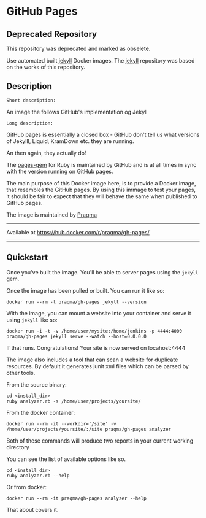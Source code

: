 # GitHub Pages

## Deprecated Repository

This repository was deprecated and marked as obselete.

Use automated built [jekyll](https://cloud.docker.com/app/praqma/repository/docker/praqma/jekyll/general) Docker images.
The [jekyll](https://github.com/praqma/jekyll) repository was based on the works of this repository.

## Description

`Short description:`

An image the follows GitHub's implementation og Jekyll

`Long description:`

GitHub pages is essentially a closed box - GitHub don't tell us what versions of Jekylll, Liquid, KramDown etc. they are running.

An then again, they actually do!

The [pages-gem](https://github.com/github/pages-gem) for Ruby is maintained by GitHub and is at all times in sync with the version running on GitHub pages.

The main purpose of this Docker image here, is to provide a Docker image, that resembles the GitHub pages. By using this immage to test your pages, it should be fair to expect that they will behave the same when published to GitHub pages.

The image is maintained by [Praqma](https://github.com/Praqma/docker-gh-pages)

---

Available at https://hub.docker.com/r/praqma/gh-pages/

---

## Quickstart

Once you've built the image. You'll be able to server pages using the `jekyll` gem. 

Once the image has been pulled or built. You can run it like so:

	docker run --rm -t praqma/gh-pages jekyll --version

With the image, you can mount a website into your container and serve it using `jekyll` like so:

	docker run -i -t -v /home/user/mysite:/home/jenkins -p 4444:4000 praqma/gh-pages jekyll serve --watch --host=0.0.0.0 

If that runs. Congratulations! Your site is now served on locahost:4444

The image also includes a tool that can scan a website for duplicate resources. By default it generates junit xml files which can be parsed by other tools.

From the source binary:	
	
	cd <install_dir>
	ruby analyzer.rb -s /home/user/projects/yoursite/ 

From the docker container:

	docker run --rm -it --workdir='/site' -v /home/user/projects/yoursite/:/site praqma/gh-pages analyzer

Both of these commands will produce two reports in your current working directory

You can see the list of available options like so. 
	
	cd <install_dir>
	ruby analyzer.rb --help

Or from docker:

	docker run --rm -it praqma/gh-pages analyzer --help

That about covers it.
	


